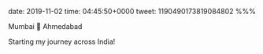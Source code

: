 date: 2019-11-02
time: 04:45:50+0000
tweet: 1190490173819084802
%%%

Mumbai 🚆 Ahmedabad

Starting my journey across India!
